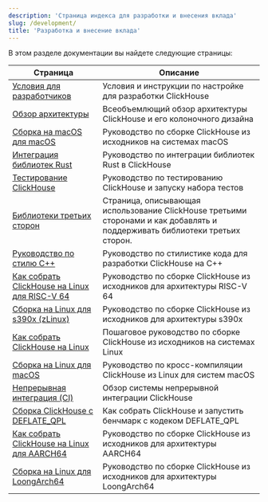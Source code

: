 ```yaml
---
description: 'Страница индекса для разработки и внесения вклада'
slug: /development/
title: 'Разработка и внесение вклада'
---
```


В этом разделе документации вы найдете следующие страницы:

<!-- Таблица содержания ниже автоматически сгенерирована из полей переднего плана YAML: title, description, slug скриптом, найденным здесь:

     https://github.com/ClickHouse/clickhouse-docs/blob/main/scripts/autogenerate-table-of-contents.sh
     
     Если вы заметили ошибку или хотите улучшить описания, пожалуйста, редактируйте файлы напрямую.
--> 
| Страница | Описание |
|-----|-----|
| [Условия для разработчиков](/development/developer-instruction) | Условия и инструкции по настройке для разработки ClickHouse |
| [Обзор архитектуры](/development/architecture) | Всеобъемлющий обзор архитектуры ClickHouse и его колоночного дизайна |
| [Сборка на macOS для macOS](/development/build-osx) | Руководство по сборке ClickHouse из исходников на системах macOS |
| [Интеграция библиотек Rust](/development/integrating_rust_libraries) | Руководство по интеграции библиотек Rust в ClickHouse |
| [Тестирование ClickHouse](/development/tests) | Руководство по тестированию ClickHouse и запуску набора тестов |
| [Библиотеки третьих сторон](/development/contrib) | Страница, описывающая использование ClickHouse третьими сторонами и как добавлять и поддерживать библиотеки третьих сторон. |
| [Руководство по стилю C++](/development/style) | Руководство по стилистике кода для разработки ClickHouse на C++ |
| [Как собрать ClickHouse на Linux для RISC-V 64](/development/build-cross-riscv) | Руководство по сборке ClickHouse из исходников для архитектуры RISC-V 64 |
| [Сборка на Linux для s390x (zLinux)](/development/build-cross-s390x) | Руководство по сборке ClickHouse из исходников для архитектуры s390x |
| [Как собрать ClickHouse на Linux](/development/build) | Пошаговое руководство по сборке ClickHouse из исходников на системах Linux |
| [Сборка на Linux для macOS](/development/build-cross-osx) | Руководство по кросс-компиляции ClickHouse из Linux для систем macOS |
| [Непрерывная интеграция (CI)](/development/continuous-integration) | Обзор системы непрерывной интеграции ClickHouse |
| [Сборка ClickHouse с DEFLATE_QPL](/development/building_and_benchmarking_deflate_qpl) | Как собрать ClickHouse и запустить бенчмарк с кодеком DEFLATE_QPL |
| [Как собрать ClickHouse на Linux для AARCH64](/development/build-cross-arm) | Руководство по сборке ClickHouse из исходников для архитектуры AARCH64 |
| [Сборка на Linux для LoongArch64](/development/build-cross-loongarch) | Руководство по сборке ClickHouse из исходников для архитектуры LoongArch64 |
